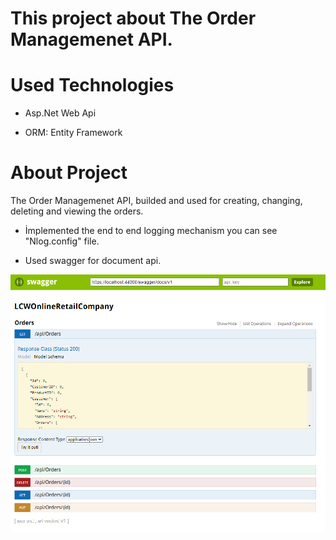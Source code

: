 # This project about The Order Managemenet API.

# Used Technologies

- Asp.Net Web Api

- ORM: Entity Framework

# About Project
The Order Managemenet API, builded and  used for creating, changing, deleting and viewing the orders.
- İmplemented the end to end logging mechanism you can see "Nlog.config" file.

- Used swagger for document api.


![alt text](https://github.com/ahmetcanyazici/LCWOnlineRetailCompany/blob/master/get.PNG)
